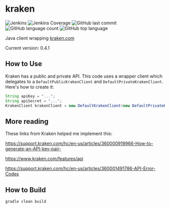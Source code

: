 # kraken
![Jenkins](https://img.shields.io/jenkins/build/http/trevorism-build.eastus.cloudapp.azure.com/kraken)
![Jenkins Coverage](https://img.shields.io/jenkins/coverage/jacoco/http/trevorism-build.eastus.cloudapp.azure.com/kraken)
![GitHub last commit](https://img.shields.io/github/last-commit/trevorism/kraken)
![GitHub language count](https://img.shields.io/github/languages/count/trevorism/kraken)
![GitHub top language](https://img.shields.io/github/languages/top/trevorism/kraken)


Java client wrapping [kraken.com](https://www.kraken.com/en-us/features/api)

Current version: 0.4.1

## How to Use 
Kraken has a public and private API. This code uses a wrapper client which delegates to a 
`DefaultPublicKrakenClient` and `DefaultPrivateKrakenClient`. Here's how to create it:

```java
String apiKey = "...";
String apiSecret = "...";
KrakenClient krakenClient = new DefaultKrakenClient(new DefaultPrivateKrakenClient(apiKey, apiSecret));
```

## More reading
These links from Kraken helped me implement this:

https://support.kraken.com/hc/en-us/articles/360000919966-How-to-generate-an-API-key-pair-

https://www.kraken.com/features/api

https://support.kraken.com/hc/en-us/articles/360001491786-API-Error-Codes


## How to Build
`gradle clean build`